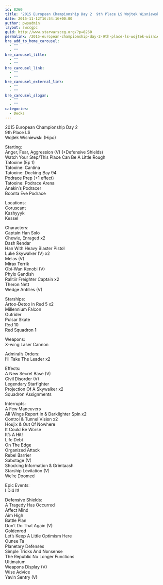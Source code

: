 ```yaml
---
id: 8260
title: '2015 European Championship Day 2  9th Place LS Wojtek Wisniewski  WYS Racing'
date: 2015-11-12T16:54:16+00:00
author: pwsadmin
layout: swccgpc
guid: http://www.starwarsccg.org/?p=8260
permalink: /2015-european-championship-day-2-9th-place-ls-wojtek-wisniewski-wys-racing/
bre_add_to_home_carousel:
  - ""
  - ""
bre_carousel_title:
  - ""
  - ""
bre_carousel_link:
  - ""
  - ""
bre_carousel_external_link:
  - ""
  - ""
bre_carousel_slogan:
  - ""
  - ""
categories:
  - Decks
---
```

2015 European Championship Day 2  
9th Place LS  
Wojtek Wisniewski (Hipo)

Starting:  
Anger, Fear, Aggression (V) (+Defensive Shields)  
Watch Your Step/This Place Can Be A Little Rough  
Tatooine (Ep 1)  
Tatooine: Cantina  
Tatooine: Docking Bay 94  
Podrace Prep (+1 effect)  
Tatooine: Podrace Arena  
Anakin&#8217;s Podracer  
Boonta Eve Podrace

Locations:  
Coruscant  
Kashyyyk  
Kessel

Characters:  
Captain Han Solo  
Chewie, Enraged x2  
Dash Rendar  
Han With Heavy Blaster Pistol  
Luke Skywalker (V) x2  
Melas (V)  
Mirax Terrik  
Obi-Wan Kenobi (V)  
Phylo Gandish  
Ralltiir Freighter Captain x2  
Theron Nett  
Wedge Antilles (V)

Starships:  
Artoo-Detoo In Red 5 x2  
Millennium Falcon  
Outrider  
Pulsar Skate  
Red 10  
Red Squadron 1

Weapons:  
X-wing Laser Cannon

Admiral&#8217;s Orders:  
I&#8217;ll Take The Leader x2

Effects:  
A New Secret Base (V)  
Civil Disorder (V)  
Legendary Starfighter  
Projection Of A Skywalker x2  
Squadron Assignments

Interrupts:  
A Few Maneuvers  
All Wings Report In & Darklighter Spin x2  
Control & Tunnel Vision x2  
Houjix & Out Of Nowhere  
It Could Be Worse  
It&#8217;s A Hit!  
Life Debt  
On The Edge  
Organized Attack  
Rebel Barrier  
Sabotage (V)  
Shocking Information & Grimtaash  
Starship Levitation (V)  
We&#8217;re Doomed

Epic Events:  
I Did It!

Defensive Shields:  
A Tragedy Has Occurred  
Affect Mind  
Aim High  
Battle Plan  
Don&#8217;t Do That Again (V)  
Goldenrod  
Let&#8217;s Keep A Little Optimism Here  
Ounee Ta  
Planetary Defenses  
Simple Tricks And Nonsense  
The Republic No Longer Functions  
Ultimatum  
Weapons Display (V)  
Wise Advice  
Yavin Sentry (V)
